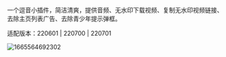 一个逗音小插件，简洁清爽，提供音频、无水印下载视频、复制无水印视频链接、去除主页列表广告、去除青少年提示弹框。

适配版本：220601 | 220700 | 220701

![1665564692302](https://user-images.githubusercontent.com/1235777/195297776-223dfb9a-e303-40d4-8e02-ba0922b343a7.jpg)


